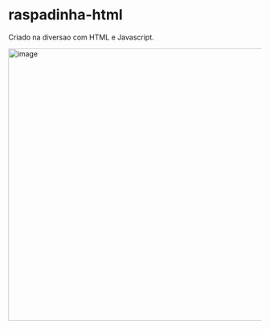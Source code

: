 # raspadinha-html
Criado na diversao com HTML e Javascript.

<img width="539" height="540" alt="image" src="https://github.com/user-attachments/assets/e7b8c627-5e0d-40bc-935a-22abc392fcdb" />

